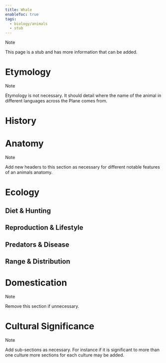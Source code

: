 ```yaml
---
title: Whale
enableToc: true
tags:
  - biology/animals
  - stub
---
```


> [!note]
> This page is a stub and has more information that can be added.

# Etymology

> [!note]
> Etymology is not necessary. It should detail where the name of the animal in different languages across the Plane comes from.


# History

# Anatomy

> [!note]
> Add new headers to this section as necessary for different notable features of an animals anatomy.


# Ecology
## Diet & Hunting

## Reproduction & Lifestyle

## Predators & Disease

## Range & Distribution

# Domestication

> [!note]
> Remove this section if unnecessary.


# Cultural Significance 

> [!note]
> Add sub-sections as necessary. For instance if it is significant to more than one culture more sections for each culture may be added.

